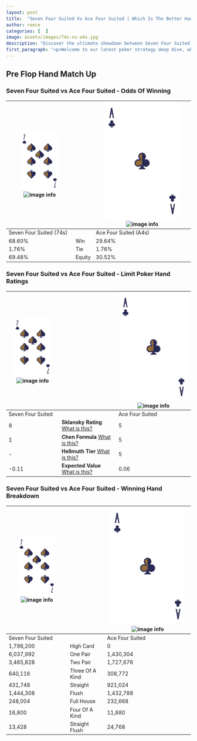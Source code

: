 ```yaml
---
layout: post
title:  "Seven Four Suited Vs Ace Four Suited | Which Is The Better Hand In Poker? A Complete Guide"
author: reece
categories: [  ]
image: assets/images/74s-vs-a4s.jpg
description: "Discover the ultimate showdown between Seven Four Suited and Ace Four Suited in poker! Uncover the odds, strategies, and scenarios where one hand triumphs over the other. Get ready to up your poker game with this thrilling analysis."
first_paragraph: "<p>Welcome to our latest poker strategy deep dive, where we're pitting two distinct hands against each other in a high-stakes showdown: Seven Four Suited vs Ace Four Suited.</p><p>In the dynamic world of poker, every decision counts, and knowing which hand holds the upper hand is key to your success at the table.</p><p>In this article, we'll dissect these two hands, explore the scenarios where one dominates the other, and equip you with the knowledge to make strategic choices that can tip the odds in your favor.</p><p>Get ready to unravel the intriguing dynamics of these poker hands and elevate your game to new heights.</p>"
---
```




[comment]: # (sp0)

## Pre Flop Hand Match Up

<div class="table hand-ratings" markdown="1"> 



### Seven Four Suited vs Ace Four Suited - Odds Of Winning


    
| ![image info](assets/images/hand1/7.png) ![image info](assets/images/hand1/4s.png) |  | ![image info](assets/images/hand2/A.png) ![image info](assets/images/hand2/4s.png) |
| -------- | -------- | -------- |
| Seven Four Suited (74s) |  | Ace Four Suited (A4s) |
| 68.60% | Win | 29.64% |
| 1.76% | Tie | 1.76% |
| 69.48% | Equity | 30.52% |




[comment]: # (sp1)



### Seven Four Suited vs Ace Four Suited - Limit Poker Hand Ratings


    
| ![image info](assets/images/hand1/7.png) ![image info](assets/images/hand1/4s.png) |  | ![image info](assets/images/hand2/A.png) ![image info](assets/images/hand2/4s.png) |
| -------- | -------- | -------- |
| Seven Four Suited |  | Ace Four Suited |
| 8 | **Sklansky Rating** [What is this?](/sklansky-rating-explained) | 5 |
| 1 | **Chen Formula** [What is this?](/chen-formula-explained) | 5 |
| - | **Hellmuth Tier** [What is this?](/Hellmuth-tier-explained) | 5 |
| -0.11 | **Expected Value** [What is this?](/expected-value-explained) | 0.06 |




[comment]: # (sp2)



### Seven Four Suited vs Ace Four Suited - Winning Hand Breakdown


    
| ![image info](assets/images/hand1/7.png) ![image info](assets/images/hand1/4s.png) |  | ![image info](assets/images/hand2/A.png) ![image info](assets/images/hand2/4s.png) |
| -------- | -------- | -------- |
| Seven Four Suited |  | Ace Four Suited |
| 1,798,200 | High Card | 0 |
| 6,037,992 | One Pair | 1,430,304 |
| 3,465,828 | Two Pair | 1,727,676 |
| 640,116 | Three Of A Kind | 308,772 |
| 431,748 | Straight | 921,024 |
| 1,444,308 | Flush | 1,432,788 |
| 248,004 | Full House | 232,668 |
| 16,800 | Four Of A Kind | 11,880 |
| 13,428 | Straight Flush | 24,768 |




[comment]: # (sp3)



</div>

[comment]: # (sp4)



[comment]: # (sp5)

